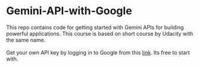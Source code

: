 # Gemini-API-with-Google
This repo contains code for getting started with Gemini APIs for building powerful applications. This course is based on short course by Udacity with the same name.<br><br>
Get your own API key by logging in to Google from this <a href="https://aistudio.google.com/app/apikey" target="_blank">link</a>. Its free to start with.
